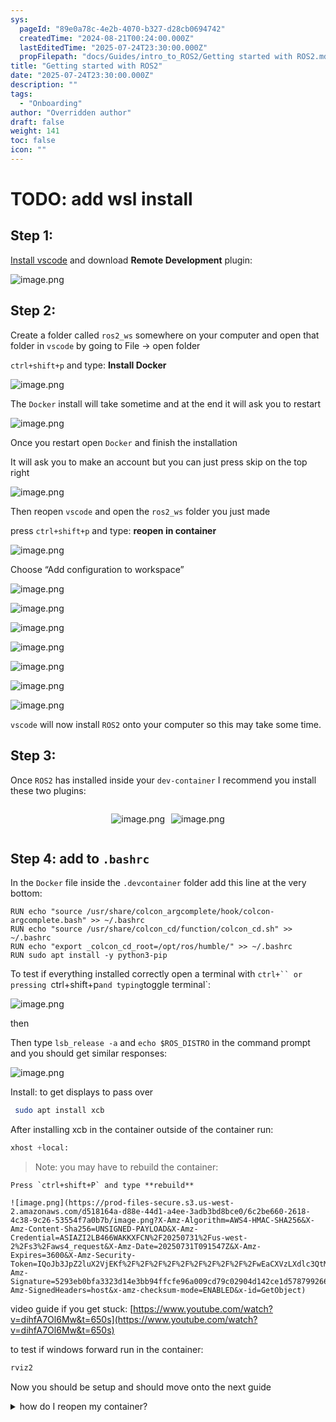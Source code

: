 ```yaml
---
sys:
  pageId: "89e0a78c-4e2b-4070-b327-d28cb0694742"
  createdTime: "2024-08-21T00:24:00.000Z"
  lastEditedTime: "2025-07-24T23:30:00.000Z"
  propFilepath: "docs/Guides/intro_to_ROS2/Getting started with ROS2.md"
title: "Getting started with ROS2"
date: "2025-07-24T23:30:00.000Z"
description: ""
tags:
  - "Onboarding"
author: "Overridden author"
draft: false
weight: 141
toc: false
icon: ""
---
```


# TODO: add wsl install

## Step 1:

[Install vscode](https://code.visualstudio.com/download) and download **Remote Development** plugin:

![image.png](https://prod-files-secure.s3.us-west-2.amazonaws.com/d518164a-d88e-44d1-a4ee-3adb3bd8bce0/efb52993-1881-4a40-b95e-6f020334f022/image.png?X-Amz-Algorithm=AWS4-HMAC-SHA256&X-Amz-Content-Sha256=UNSIGNED-PAYLOAD&X-Amz-Credential=ASIAZI2LB4665HLUPBI2%2F20250731%2Fus-west-2%2Fs3%2Faws4_request&X-Amz-Date=20250731T091542Z&X-Amz-Expires=3600&X-Amz-Security-Token=IQoJb3JpZ2luX2VjEKf%2F%2F%2F%2F%2F%2F%2F%2F%2F%2FwEaCXVzLXdlc3QtMiJGMEQCIAooZuewE5Dx%2BP%2FSGOmCVnMz9el0lTsOS%2FD0OfhTZMWNAiBvZCXitqGxm%2BS22hluWkhCkkqezeTcMQ1oCRP7zJ%2FOpSqIBAjQ%2F%2F%2F%2F%2F%2F%2F%2F%2F%2F8BEAAaDDYzNzQyMzE4MzgwNSIMijp95vWJ30fL1RhyKtwD%2BG77YKFszSND0roRzh51oJSEYqu4XgeCDdqEJGDcJdxbVC43kYYtD0Y06oHlUQ%2FPq0CPCGR6aZWn3Ork6VCHxWDhR%2FZpnJlBCQTZAFHcYlOr%2ByszZU4C563FtUReSO%2FWLv18k1ngOkPzVvqntyAbqJVEeI6U36o8%2FhPEVobFvXz8f5mZU3oi55M3PKuViyzJE7GzB17qcc43IR0PKukToyj3IbZgDSi4TzVgOCPqQ89Z%2BxjiQDomwERt3r8n4yPaHZNH6q0q88ktihIeAWIvZBOlk3caYN4nSzzRZI3X4FK7k1Sc3r8tjmIEtwvmaFbRF%2Bcc4oeEgkzmZysBVvPsdlTwDF%2F8MXsqMHRe7%2Bl6wfhSTaQZ3LRpMwTPdM%2BOjvzKpTdQSGS32qP6zTDWtsaUi%2FiuF9L65M6f%2FxDAnhH8LQGVUYKfJ6Ck2EWb11kMA7Drc88l4WlGUkvtOqkOx1I2fUPVD5RCKl9tNkXzivOwBfq6z2VpqqC5aizBsA%2BJTo8P0I43ZqDh8Hxodu1vHKhIgAddtbh9oxYQz%2FyJArQu3ePghJECx27%2B0hrAGww9ym7bzFhpdT7Z96OU2DfDIp12lD88FNHSNokk1Kx7Buu%2BL7V6GiNFqjqz5d3tqBIwyJqsxAY6pgEI%2B2QSSqsGX%2F72LC3YXclAElggRAemLR%2Bo9z0uUvL4Xihuizvqb4irdtL8cyzArRNpd6v%2FdZDxDepVJ%2BDTezNX6Rj%2Bei5zuoHW84WssnNVjNEBb987MZuQk%2FpBxZH%2BBICbim3IDIH%2FYbOf18Aeyl4ibpHP35lL7v8gpP3PZ86X8Fb7MAus8m5CqqEFuLJIYjpqcjl5VpAWpcOq8uZ1CerZMzY08D8B&X-Amz-Signature=7eae97ac039196feffd4b62dfe85d06a9444f8182c82a30063ed88eaa8e4f81a&X-Amz-SignedHeaders=host&x-amz-checksum-mode=ENABLED&x-id=GetObject)

## Step 2:

Create a folder called `ros2_ws` somewhere on your computer and open that folder in `vscode` by going to File → open folder 

`ctrl+shift+p` and type: **Install Docker**

![image.png](https://prod-files-secure.s3.us-west-2.amazonaws.com/d518164a-d88e-44d1-a4ee-3adb3bd8bce0/2269dc0e-1cd5-47ff-bceb-c04ad9b2eab0/image.png?X-Amz-Algorithm=AWS4-HMAC-SHA256&X-Amz-Content-Sha256=UNSIGNED-PAYLOAD&X-Amz-Credential=ASIAZI2LB4665HLUPBI2%2F20250731%2Fus-west-2%2Fs3%2Faws4_request&X-Amz-Date=20250731T091543Z&X-Amz-Expires=3600&X-Amz-Security-Token=IQoJb3JpZ2luX2VjEKf%2F%2F%2F%2F%2F%2F%2F%2F%2F%2FwEaCXVzLXdlc3QtMiJGMEQCIAooZuewE5Dx%2BP%2FSGOmCVnMz9el0lTsOS%2FD0OfhTZMWNAiBvZCXitqGxm%2BS22hluWkhCkkqezeTcMQ1oCRP7zJ%2FOpSqIBAjQ%2F%2F%2F%2F%2F%2F%2F%2F%2F%2F8BEAAaDDYzNzQyMzE4MzgwNSIMijp95vWJ30fL1RhyKtwD%2BG77YKFszSND0roRzh51oJSEYqu4XgeCDdqEJGDcJdxbVC43kYYtD0Y06oHlUQ%2FPq0CPCGR6aZWn3Ork6VCHxWDhR%2FZpnJlBCQTZAFHcYlOr%2ByszZU4C563FtUReSO%2FWLv18k1ngOkPzVvqntyAbqJVEeI6U36o8%2FhPEVobFvXz8f5mZU3oi55M3PKuViyzJE7GzB17qcc43IR0PKukToyj3IbZgDSi4TzVgOCPqQ89Z%2BxjiQDomwERt3r8n4yPaHZNH6q0q88ktihIeAWIvZBOlk3caYN4nSzzRZI3X4FK7k1Sc3r8tjmIEtwvmaFbRF%2Bcc4oeEgkzmZysBVvPsdlTwDF%2F8MXsqMHRe7%2Bl6wfhSTaQZ3LRpMwTPdM%2BOjvzKpTdQSGS32qP6zTDWtsaUi%2FiuF9L65M6f%2FxDAnhH8LQGVUYKfJ6Ck2EWb11kMA7Drc88l4WlGUkvtOqkOx1I2fUPVD5RCKl9tNkXzivOwBfq6z2VpqqC5aizBsA%2BJTo8P0I43ZqDh8Hxodu1vHKhIgAddtbh9oxYQz%2FyJArQu3ePghJECx27%2B0hrAGww9ym7bzFhpdT7Z96OU2DfDIp12lD88FNHSNokk1Kx7Buu%2BL7V6GiNFqjqz5d3tqBIwyJqsxAY6pgEI%2B2QSSqsGX%2F72LC3YXclAElggRAemLR%2Bo9z0uUvL4Xihuizvqb4irdtL8cyzArRNpd6v%2FdZDxDepVJ%2BDTezNX6Rj%2Bei5zuoHW84WssnNVjNEBb987MZuQk%2FpBxZH%2BBICbim3IDIH%2FYbOf18Aeyl4ibpHP35lL7v8gpP3PZ86X8Fb7MAus8m5CqqEFuLJIYjpqcjl5VpAWpcOq8uZ1CerZMzY08D8B&X-Amz-Signature=999a17f20480bc55a1718cea44a9572398f3208e9b022dbe184a630bcb3bf89a&X-Amz-SignedHeaders=host&x-amz-checksum-mode=ENABLED&x-id=GetObject)

The `Docker` install will take sometime and at the end it will ask you to restart

![image.png](https://prod-files-secure.s3.us-west-2.amazonaws.com/d518164a-d88e-44d1-a4ee-3adb3bd8bce0/ed233f78-be33-4b1f-b89c-9c346c0e961e/image.png?X-Amz-Algorithm=AWS4-HMAC-SHA256&X-Amz-Content-Sha256=UNSIGNED-PAYLOAD&X-Amz-Credential=ASIAZI2LB4665HLUPBI2%2F20250731%2Fus-west-2%2Fs3%2Faws4_request&X-Amz-Date=20250731T091542Z&X-Amz-Expires=3600&X-Amz-Security-Token=IQoJb3JpZ2luX2VjEKf%2F%2F%2F%2F%2F%2F%2F%2F%2F%2FwEaCXVzLXdlc3QtMiJGMEQCIAooZuewE5Dx%2BP%2FSGOmCVnMz9el0lTsOS%2FD0OfhTZMWNAiBvZCXitqGxm%2BS22hluWkhCkkqezeTcMQ1oCRP7zJ%2FOpSqIBAjQ%2F%2F%2F%2F%2F%2F%2F%2F%2F%2F8BEAAaDDYzNzQyMzE4MzgwNSIMijp95vWJ30fL1RhyKtwD%2BG77YKFszSND0roRzh51oJSEYqu4XgeCDdqEJGDcJdxbVC43kYYtD0Y06oHlUQ%2FPq0CPCGR6aZWn3Ork6VCHxWDhR%2FZpnJlBCQTZAFHcYlOr%2ByszZU4C563FtUReSO%2FWLv18k1ngOkPzVvqntyAbqJVEeI6U36o8%2FhPEVobFvXz8f5mZU3oi55M3PKuViyzJE7GzB17qcc43IR0PKukToyj3IbZgDSi4TzVgOCPqQ89Z%2BxjiQDomwERt3r8n4yPaHZNH6q0q88ktihIeAWIvZBOlk3caYN4nSzzRZI3X4FK7k1Sc3r8tjmIEtwvmaFbRF%2Bcc4oeEgkzmZysBVvPsdlTwDF%2F8MXsqMHRe7%2Bl6wfhSTaQZ3LRpMwTPdM%2BOjvzKpTdQSGS32qP6zTDWtsaUi%2FiuF9L65M6f%2FxDAnhH8LQGVUYKfJ6Ck2EWb11kMA7Drc88l4WlGUkvtOqkOx1I2fUPVD5RCKl9tNkXzivOwBfq6z2VpqqC5aizBsA%2BJTo8P0I43ZqDh8Hxodu1vHKhIgAddtbh9oxYQz%2FyJArQu3ePghJECx27%2B0hrAGww9ym7bzFhpdT7Z96OU2DfDIp12lD88FNHSNokk1Kx7Buu%2BL7V6GiNFqjqz5d3tqBIwyJqsxAY6pgEI%2B2QSSqsGX%2F72LC3YXclAElggRAemLR%2Bo9z0uUvL4Xihuizvqb4irdtL8cyzArRNpd6v%2FdZDxDepVJ%2BDTezNX6Rj%2Bei5zuoHW84WssnNVjNEBb987MZuQk%2FpBxZH%2BBICbim3IDIH%2FYbOf18Aeyl4ibpHP35lL7v8gpP3PZ86X8Fb7MAus8m5CqqEFuLJIYjpqcjl5VpAWpcOq8uZ1CerZMzY08D8B&X-Amz-Signature=f18a362f5f23fec95acab1dc9475e2d651add0aed9d04e558d49eb263a946669&X-Amz-SignedHeaders=host&x-amz-checksum-mode=ENABLED&x-id=GetObject)

Once you restart open `Docker` and finish the installation

It will ask you to make an account but you can just press skip on the top right

![image.png](https://prod-files-secure.s3.us-west-2.amazonaws.com/d518164a-d88e-44d1-a4ee-3adb3bd8bce0/21010ad9-1659-4fd9-9f59-9932a09b2a3d/image.png?X-Amz-Algorithm=AWS4-HMAC-SHA256&X-Amz-Content-Sha256=UNSIGNED-PAYLOAD&X-Amz-Credential=ASIAZI2LB4665HLUPBI2%2F20250731%2Fus-west-2%2Fs3%2Faws4_request&X-Amz-Date=20250731T091542Z&X-Amz-Expires=3600&X-Amz-Security-Token=IQoJb3JpZ2luX2VjEKf%2F%2F%2F%2F%2F%2F%2F%2F%2F%2FwEaCXVzLXdlc3QtMiJGMEQCIAooZuewE5Dx%2BP%2FSGOmCVnMz9el0lTsOS%2FD0OfhTZMWNAiBvZCXitqGxm%2BS22hluWkhCkkqezeTcMQ1oCRP7zJ%2FOpSqIBAjQ%2F%2F%2F%2F%2F%2F%2F%2F%2F%2F8BEAAaDDYzNzQyMzE4MzgwNSIMijp95vWJ30fL1RhyKtwD%2BG77YKFszSND0roRzh51oJSEYqu4XgeCDdqEJGDcJdxbVC43kYYtD0Y06oHlUQ%2FPq0CPCGR6aZWn3Ork6VCHxWDhR%2FZpnJlBCQTZAFHcYlOr%2ByszZU4C563FtUReSO%2FWLv18k1ngOkPzVvqntyAbqJVEeI6U36o8%2FhPEVobFvXz8f5mZU3oi55M3PKuViyzJE7GzB17qcc43IR0PKukToyj3IbZgDSi4TzVgOCPqQ89Z%2BxjiQDomwERt3r8n4yPaHZNH6q0q88ktihIeAWIvZBOlk3caYN4nSzzRZI3X4FK7k1Sc3r8tjmIEtwvmaFbRF%2Bcc4oeEgkzmZysBVvPsdlTwDF%2F8MXsqMHRe7%2Bl6wfhSTaQZ3LRpMwTPdM%2BOjvzKpTdQSGS32qP6zTDWtsaUi%2FiuF9L65M6f%2FxDAnhH8LQGVUYKfJ6Ck2EWb11kMA7Drc88l4WlGUkvtOqkOx1I2fUPVD5RCKl9tNkXzivOwBfq6z2VpqqC5aizBsA%2BJTo8P0I43ZqDh8Hxodu1vHKhIgAddtbh9oxYQz%2FyJArQu3ePghJECx27%2B0hrAGww9ym7bzFhpdT7Z96OU2DfDIp12lD88FNHSNokk1Kx7Buu%2BL7V6GiNFqjqz5d3tqBIwyJqsxAY6pgEI%2B2QSSqsGX%2F72LC3YXclAElggRAemLR%2Bo9z0uUvL4Xihuizvqb4irdtL8cyzArRNpd6v%2FdZDxDepVJ%2BDTezNX6Rj%2Bei5zuoHW84WssnNVjNEBb987MZuQk%2FpBxZH%2BBICbim3IDIH%2FYbOf18Aeyl4ibpHP35lL7v8gpP3PZ86X8Fb7MAus8m5CqqEFuLJIYjpqcjl5VpAWpcOq8uZ1CerZMzY08D8B&X-Amz-Signature=c366aad757336667c0cff3bc15bc1beaa3ad459877594c6a307b6e2b6275103c&X-Amz-SignedHeaders=host&x-amz-checksum-mode=ENABLED&x-id=GetObject)

Then reopen `vscode` and open the `ros2_ws` folder you just made

press `ctrl+shift+p` and type: **reopen in container**

![image.png](https://prod-files-secure.s3.us-west-2.amazonaws.com/d518164a-d88e-44d1-a4ee-3adb3bd8bce0/4e93b8c2-41ad-488c-8095-c74205196118/image.png?X-Amz-Algorithm=AWS4-HMAC-SHA256&X-Amz-Content-Sha256=UNSIGNED-PAYLOAD&X-Amz-Credential=ASIAZI2LB4665HLUPBI2%2F20250731%2Fus-west-2%2Fs3%2Faws4_request&X-Amz-Date=20250731T091542Z&X-Amz-Expires=3600&X-Amz-Security-Token=IQoJb3JpZ2luX2VjEKf%2F%2F%2F%2F%2F%2F%2F%2F%2F%2FwEaCXVzLXdlc3QtMiJGMEQCIAooZuewE5Dx%2BP%2FSGOmCVnMz9el0lTsOS%2FD0OfhTZMWNAiBvZCXitqGxm%2BS22hluWkhCkkqezeTcMQ1oCRP7zJ%2FOpSqIBAjQ%2F%2F%2F%2F%2F%2F%2F%2F%2F%2F8BEAAaDDYzNzQyMzE4MzgwNSIMijp95vWJ30fL1RhyKtwD%2BG77YKFszSND0roRzh51oJSEYqu4XgeCDdqEJGDcJdxbVC43kYYtD0Y06oHlUQ%2FPq0CPCGR6aZWn3Ork6VCHxWDhR%2FZpnJlBCQTZAFHcYlOr%2ByszZU4C563FtUReSO%2FWLv18k1ngOkPzVvqntyAbqJVEeI6U36o8%2FhPEVobFvXz8f5mZU3oi55M3PKuViyzJE7GzB17qcc43IR0PKukToyj3IbZgDSi4TzVgOCPqQ89Z%2BxjiQDomwERt3r8n4yPaHZNH6q0q88ktihIeAWIvZBOlk3caYN4nSzzRZI3X4FK7k1Sc3r8tjmIEtwvmaFbRF%2Bcc4oeEgkzmZysBVvPsdlTwDF%2F8MXsqMHRe7%2Bl6wfhSTaQZ3LRpMwTPdM%2BOjvzKpTdQSGS32qP6zTDWtsaUi%2FiuF9L65M6f%2FxDAnhH8LQGVUYKfJ6Ck2EWb11kMA7Drc88l4WlGUkvtOqkOx1I2fUPVD5RCKl9tNkXzivOwBfq6z2VpqqC5aizBsA%2BJTo8P0I43ZqDh8Hxodu1vHKhIgAddtbh9oxYQz%2FyJArQu3ePghJECx27%2B0hrAGww9ym7bzFhpdT7Z96OU2DfDIp12lD88FNHSNokk1Kx7Buu%2BL7V6GiNFqjqz5d3tqBIwyJqsxAY6pgEI%2B2QSSqsGX%2F72LC3YXclAElggRAemLR%2Bo9z0uUvL4Xihuizvqb4irdtL8cyzArRNpd6v%2FdZDxDepVJ%2BDTezNX6Rj%2Bei5zuoHW84WssnNVjNEBb987MZuQk%2FpBxZH%2BBICbim3IDIH%2FYbOf18Aeyl4ibpHP35lL7v8gpP3PZ86X8Fb7MAus8m5CqqEFuLJIYjpqcjl5VpAWpcOq8uZ1CerZMzY08D8B&X-Amz-Signature=68d1946856d324a7fe3b2ce7b28f4bfb12d04697b5d8758661d84fe2f13d7c80&X-Amz-SignedHeaders=host&x-amz-checksum-mode=ENABLED&x-id=GetObject)

Choose “Add configuration to workspace”

![image.png](https://prod-files-secure.s3.us-west-2.amazonaws.com/d518164a-d88e-44d1-a4ee-3adb3bd8bce0/9560b282-5060-4989-ba37-97e7b2c22476/image.png?X-Amz-Algorithm=AWS4-HMAC-SHA256&X-Amz-Content-Sha256=UNSIGNED-PAYLOAD&X-Amz-Credential=ASIAZI2LB4665HLUPBI2%2F20250731%2Fus-west-2%2Fs3%2Faws4_request&X-Amz-Date=20250731T091542Z&X-Amz-Expires=3600&X-Amz-Security-Token=IQoJb3JpZ2luX2VjEKf%2F%2F%2F%2F%2F%2F%2F%2F%2F%2FwEaCXVzLXdlc3QtMiJGMEQCIAooZuewE5Dx%2BP%2FSGOmCVnMz9el0lTsOS%2FD0OfhTZMWNAiBvZCXitqGxm%2BS22hluWkhCkkqezeTcMQ1oCRP7zJ%2FOpSqIBAjQ%2F%2F%2F%2F%2F%2F%2F%2F%2F%2F8BEAAaDDYzNzQyMzE4MzgwNSIMijp95vWJ30fL1RhyKtwD%2BG77YKFszSND0roRzh51oJSEYqu4XgeCDdqEJGDcJdxbVC43kYYtD0Y06oHlUQ%2FPq0CPCGR6aZWn3Ork6VCHxWDhR%2FZpnJlBCQTZAFHcYlOr%2ByszZU4C563FtUReSO%2FWLv18k1ngOkPzVvqntyAbqJVEeI6U36o8%2FhPEVobFvXz8f5mZU3oi55M3PKuViyzJE7GzB17qcc43IR0PKukToyj3IbZgDSi4TzVgOCPqQ89Z%2BxjiQDomwERt3r8n4yPaHZNH6q0q88ktihIeAWIvZBOlk3caYN4nSzzRZI3X4FK7k1Sc3r8tjmIEtwvmaFbRF%2Bcc4oeEgkzmZysBVvPsdlTwDF%2F8MXsqMHRe7%2Bl6wfhSTaQZ3LRpMwTPdM%2BOjvzKpTdQSGS32qP6zTDWtsaUi%2FiuF9L65M6f%2FxDAnhH8LQGVUYKfJ6Ck2EWb11kMA7Drc88l4WlGUkvtOqkOx1I2fUPVD5RCKl9tNkXzivOwBfq6z2VpqqC5aizBsA%2BJTo8P0I43ZqDh8Hxodu1vHKhIgAddtbh9oxYQz%2FyJArQu3ePghJECx27%2B0hrAGww9ym7bzFhpdT7Z96OU2DfDIp12lD88FNHSNokk1Kx7Buu%2BL7V6GiNFqjqz5d3tqBIwyJqsxAY6pgEI%2B2QSSqsGX%2F72LC3YXclAElggRAemLR%2Bo9z0uUvL4Xihuizvqb4irdtL8cyzArRNpd6v%2FdZDxDepVJ%2BDTezNX6Rj%2Bei5zuoHW84WssnNVjNEBb987MZuQk%2FpBxZH%2BBICbim3IDIH%2FYbOf18Aeyl4ibpHP35lL7v8gpP3PZ86X8Fb7MAus8m5CqqEFuLJIYjpqcjl5VpAWpcOq8uZ1CerZMzY08D8B&X-Amz-Signature=6787c6e8c45e01191d3365dca7a381c54f43c38e1630715f40c53c4d6a1e96af&X-Amz-SignedHeaders=host&x-amz-checksum-mode=ENABLED&x-id=GetObject)

![image.png](https://prod-files-secure.s3.us-west-2.amazonaws.com/d518164a-d88e-44d1-a4ee-3adb3bd8bce0/2ee63f81-886b-48e8-a553-dc6e5eac99e4/image.png?X-Amz-Algorithm=AWS4-HMAC-SHA256&X-Amz-Content-Sha256=UNSIGNED-PAYLOAD&X-Amz-Credential=ASIAZI2LB4665HLUPBI2%2F20250731%2Fus-west-2%2Fs3%2Faws4_request&X-Amz-Date=20250731T091542Z&X-Amz-Expires=3600&X-Amz-Security-Token=IQoJb3JpZ2luX2VjEKf%2F%2F%2F%2F%2F%2F%2F%2F%2F%2FwEaCXVzLXdlc3QtMiJGMEQCIAooZuewE5Dx%2BP%2FSGOmCVnMz9el0lTsOS%2FD0OfhTZMWNAiBvZCXitqGxm%2BS22hluWkhCkkqezeTcMQ1oCRP7zJ%2FOpSqIBAjQ%2F%2F%2F%2F%2F%2F%2F%2F%2F%2F8BEAAaDDYzNzQyMzE4MzgwNSIMijp95vWJ30fL1RhyKtwD%2BG77YKFszSND0roRzh51oJSEYqu4XgeCDdqEJGDcJdxbVC43kYYtD0Y06oHlUQ%2FPq0CPCGR6aZWn3Ork6VCHxWDhR%2FZpnJlBCQTZAFHcYlOr%2ByszZU4C563FtUReSO%2FWLv18k1ngOkPzVvqntyAbqJVEeI6U36o8%2FhPEVobFvXz8f5mZU3oi55M3PKuViyzJE7GzB17qcc43IR0PKukToyj3IbZgDSi4TzVgOCPqQ89Z%2BxjiQDomwERt3r8n4yPaHZNH6q0q88ktihIeAWIvZBOlk3caYN4nSzzRZI3X4FK7k1Sc3r8tjmIEtwvmaFbRF%2Bcc4oeEgkzmZysBVvPsdlTwDF%2F8MXsqMHRe7%2Bl6wfhSTaQZ3LRpMwTPdM%2BOjvzKpTdQSGS32qP6zTDWtsaUi%2FiuF9L65M6f%2FxDAnhH8LQGVUYKfJ6Ck2EWb11kMA7Drc88l4WlGUkvtOqkOx1I2fUPVD5RCKl9tNkXzivOwBfq6z2VpqqC5aizBsA%2BJTo8P0I43ZqDh8Hxodu1vHKhIgAddtbh9oxYQz%2FyJArQu3ePghJECx27%2B0hrAGww9ym7bzFhpdT7Z96OU2DfDIp12lD88FNHSNokk1Kx7Buu%2BL7V6GiNFqjqz5d3tqBIwyJqsxAY6pgEI%2B2QSSqsGX%2F72LC3YXclAElggRAemLR%2Bo9z0uUvL4Xihuizvqb4irdtL8cyzArRNpd6v%2FdZDxDepVJ%2BDTezNX6Rj%2Bei5zuoHW84WssnNVjNEBb987MZuQk%2FpBxZH%2BBICbim3IDIH%2FYbOf18Aeyl4ibpHP35lL7v8gpP3PZ86X8Fb7MAus8m5CqqEFuLJIYjpqcjl5VpAWpcOq8uZ1CerZMzY08D8B&X-Amz-Signature=16795922bd04079ef9c45315d2570dab4de26e692c3394668191a555334ce511&X-Amz-SignedHeaders=host&x-amz-checksum-mode=ENABLED&x-id=GetObject)

![image.png](https://prod-files-secure.s3.us-west-2.amazonaws.com/d518164a-d88e-44d1-a4ee-3adb3bd8bce0/e0fd626c-c8b6-4b2c-95d1-fa4c26514504/image.png?X-Amz-Algorithm=AWS4-HMAC-SHA256&X-Amz-Content-Sha256=UNSIGNED-PAYLOAD&X-Amz-Credential=ASIAZI2LB4665HLUPBI2%2F20250731%2Fus-west-2%2Fs3%2Faws4_request&X-Amz-Date=20250731T091542Z&X-Amz-Expires=3600&X-Amz-Security-Token=IQoJb3JpZ2luX2VjEKf%2F%2F%2F%2F%2F%2F%2F%2F%2F%2FwEaCXVzLXdlc3QtMiJGMEQCIAooZuewE5Dx%2BP%2FSGOmCVnMz9el0lTsOS%2FD0OfhTZMWNAiBvZCXitqGxm%2BS22hluWkhCkkqezeTcMQ1oCRP7zJ%2FOpSqIBAjQ%2F%2F%2F%2F%2F%2F%2F%2F%2F%2F8BEAAaDDYzNzQyMzE4MzgwNSIMijp95vWJ30fL1RhyKtwD%2BG77YKFszSND0roRzh51oJSEYqu4XgeCDdqEJGDcJdxbVC43kYYtD0Y06oHlUQ%2FPq0CPCGR6aZWn3Ork6VCHxWDhR%2FZpnJlBCQTZAFHcYlOr%2ByszZU4C563FtUReSO%2FWLv18k1ngOkPzVvqntyAbqJVEeI6U36o8%2FhPEVobFvXz8f5mZU3oi55M3PKuViyzJE7GzB17qcc43IR0PKukToyj3IbZgDSi4TzVgOCPqQ89Z%2BxjiQDomwERt3r8n4yPaHZNH6q0q88ktihIeAWIvZBOlk3caYN4nSzzRZI3X4FK7k1Sc3r8tjmIEtwvmaFbRF%2Bcc4oeEgkzmZysBVvPsdlTwDF%2F8MXsqMHRe7%2Bl6wfhSTaQZ3LRpMwTPdM%2BOjvzKpTdQSGS32qP6zTDWtsaUi%2FiuF9L65M6f%2FxDAnhH8LQGVUYKfJ6Ck2EWb11kMA7Drc88l4WlGUkvtOqkOx1I2fUPVD5RCKl9tNkXzivOwBfq6z2VpqqC5aizBsA%2BJTo8P0I43ZqDh8Hxodu1vHKhIgAddtbh9oxYQz%2FyJArQu3ePghJECx27%2B0hrAGww9ym7bzFhpdT7Z96OU2DfDIp12lD88FNHSNokk1Kx7Buu%2BL7V6GiNFqjqz5d3tqBIwyJqsxAY6pgEI%2B2QSSqsGX%2F72LC3YXclAElggRAemLR%2Bo9z0uUvL4Xihuizvqb4irdtL8cyzArRNpd6v%2FdZDxDepVJ%2BDTezNX6Rj%2Bei5zuoHW84WssnNVjNEBb987MZuQk%2FpBxZH%2BBICbim3IDIH%2FYbOf18Aeyl4ibpHP35lL7v8gpP3PZ86X8Fb7MAus8m5CqqEFuLJIYjpqcjl5VpAWpcOq8uZ1CerZMzY08D8B&X-Amz-Signature=4119275dffd7ae94e3de04b6284fe21fa1df97cee08a8cbda6a9023ffdcdf64d&X-Amz-SignedHeaders=host&x-amz-checksum-mode=ENABLED&x-id=GetObject)

![image.png](https://prod-files-secure.s3.us-west-2.amazonaws.com/d518164a-d88e-44d1-a4ee-3adb3bd8bce0/a2e13f50-d2ab-4719-a4c2-7ced634bfc9d/image.png?X-Amz-Algorithm=AWS4-HMAC-SHA256&X-Amz-Content-Sha256=UNSIGNED-PAYLOAD&X-Amz-Credential=ASIAZI2LB4665HLUPBI2%2F20250731%2Fus-west-2%2Fs3%2Faws4_request&X-Amz-Date=20250731T091542Z&X-Amz-Expires=3600&X-Amz-Security-Token=IQoJb3JpZ2luX2VjEKf%2F%2F%2F%2F%2F%2F%2F%2F%2F%2FwEaCXVzLXdlc3QtMiJGMEQCIAooZuewE5Dx%2BP%2FSGOmCVnMz9el0lTsOS%2FD0OfhTZMWNAiBvZCXitqGxm%2BS22hluWkhCkkqezeTcMQ1oCRP7zJ%2FOpSqIBAjQ%2F%2F%2F%2F%2F%2F%2F%2F%2F%2F8BEAAaDDYzNzQyMzE4MzgwNSIMijp95vWJ30fL1RhyKtwD%2BG77YKFszSND0roRzh51oJSEYqu4XgeCDdqEJGDcJdxbVC43kYYtD0Y06oHlUQ%2FPq0CPCGR6aZWn3Ork6VCHxWDhR%2FZpnJlBCQTZAFHcYlOr%2ByszZU4C563FtUReSO%2FWLv18k1ngOkPzVvqntyAbqJVEeI6U36o8%2FhPEVobFvXz8f5mZU3oi55M3PKuViyzJE7GzB17qcc43IR0PKukToyj3IbZgDSi4TzVgOCPqQ89Z%2BxjiQDomwERt3r8n4yPaHZNH6q0q88ktihIeAWIvZBOlk3caYN4nSzzRZI3X4FK7k1Sc3r8tjmIEtwvmaFbRF%2Bcc4oeEgkzmZysBVvPsdlTwDF%2F8MXsqMHRe7%2Bl6wfhSTaQZ3LRpMwTPdM%2BOjvzKpTdQSGS32qP6zTDWtsaUi%2FiuF9L65M6f%2FxDAnhH8LQGVUYKfJ6Ck2EWb11kMA7Drc88l4WlGUkvtOqkOx1I2fUPVD5RCKl9tNkXzivOwBfq6z2VpqqC5aizBsA%2BJTo8P0I43ZqDh8Hxodu1vHKhIgAddtbh9oxYQz%2FyJArQu3ePghJECx27%2B0hrAGww9ym7bzFhpdT7Z96OU2DfDIp12lD88FNHSNokk1Kx7Buu%2BL7V6GiNFqjqz5d3tqBIwyJqsxAY6pgEI%2B2QSSqsGX%2F72LC3YXclAElggRAemLR%2Bo9z0uUvL4Xihuizvqb4irdtL8cyzArRNpd6v%2FdZDxDepVJ%2BDTezNX6Rj%2Bei5zuoHW84WssnNVjNEBb987MZuQk%2FpBxZH%2BBICbim3IDIH%2FYbOf18Aeyl4ibpHP35lL7v8gpP3PZ86X8Fb7MAus8m5CqqEFuLJIYjpqcjl5VpAWpcOq8uZ1CerZMzY08D8B&X-Amz-Signature=ebbb70a47d184fb4c90db04bfd6da1eae5c1ddac887dfe02ae46eb26df5ef354&X-Amz-SignedHeaders=host&x-amz-checksum-mode=ENABLED&x-id=GetObject)

![image.png](https://prod-files-secure.s3.us-west-2.amazonaws.com/d518164a-d88e-44d1-a4ee-3adb3bd8bce0/6cc478ad-aaba-4bf7-9fcc-403277ab896c/image.png?X-Amz-Algorithm=AWS4-HMAC-SHA256&X-Amz-Content-Sha256=UNSIGNED-PAYLOAD&X-Amz-Credential=ASIAZI2LB4665HLUPBI2%2F20250731%2Fus-west-2%2Fs3%2Faws4_request&X-Amz-Date=20250731T091542Z&X-Amz-Expires=3600&X-Amz-Security-Token=IQoJb3JpZ2luX2VjEKf%2F%2F%2F%2F%2F%2F%2F%2F%2F%2FwEaCXVzLXdlc3QtMiJGMEQCIAooZuewE5Dx%2BP%2FSGOmCVnMz9el0lTsOS%2FD0OfhTZMWNAiBvZCXitqGxm%2BS22hluWkhCkkqezeTcMQ1oCRP7zJ%2FOpSqIBAjQ%2F%2F%2F%2F%2F%2F%2F%2F%2F%2F8BEAAaDDYzNzQyMzE4MzgwNSIMijp95vWJ30fL1RhyKtwD%2BG77YKFszSND0roRzh51oJSEYqu4XgeCDdqEJGDcJdxbVC43kYYtD0Y06oHlUQ%2FPq0CPCGR6aZWn3Ork6VCHxWDhR%2FZpnJlBCQTZAFHcYlOr%2ByszZU4C563FtUReSO%2FWLv18k1ngOkPzVvqntyAbqJVEeI6U36o8%2FhPEVobFvXz8f5mZU3oi55M3PKuViyzJE7GzB17qcc43IR0PKukToyj3IbZgDSi4TzVgOCPqQ89Z%2BxjiQDomwERt3r8n4yPaHZNH6q0q88ktihIeAWIvZBOlk3caYN4nSzzRZI3X4FK7k1Sc3r8tjmIEtwvmaFbRF%2Bcc4oeEgkzmZysBVvPsdlTwDF%2F8MXsqMHRe7%2Bl6wfhSTaQZ3LRpMwTPdM%2BOjvzKpTdQSGS32qP6zTDWtsaUi%2FiuF9L65M6f%2FxDAnhH8LQGVUYKfJ6Ck2EWb11kMA7Drc88l4WlGUkvtOqkOx1I2fUPVD5RCKl9tNkXzivOwBfq6z2VpqqC5aizBsA%2BJTo8P0I43ZqDh8Hxodu1vHKhIgAddtbh9oxYQz%2FyJArQu3ePghJECx27%2B0hrAGww9ym7bzFhpdT7Z96OU2DfDIp12lD88FNHSNokk1Kx7Buu%2BL7V6GiNFqjqz5d3tqBIwyJqsxAY6pgEI%2B2QSSqsGX%2F72LC3YXclAElggRAemLR%2Bo9z0uUvL4Xihuizvqb4irdtL8cyzArRNpd6v%2FdZDxDepVJ%2BDTezNX6Rj%2Bei5zuoHW84WssnNVjNEBb987MZuQk%2FpBxZH%2BBICbim3IDIH%2FYbOf18Aeyl4ibpHP35lL7v8gpP3PZ86X8Fb7MAus8m5CqqEFuLJIYjpqcjl5VpAWpcOq8uZ1CerZMzY08D8B&X-Amz-Signature=6c573a9c2175d173c9aafe51d28562767beb9ea00e93206fe942a4d1923f70b9&X-Amz-SignedHeaders=host&x-amz-checksum-mode=ENABLED&x-id=GetObject)

![image.png](https://prod-files-secure.s3.us-west-2.amazonaws.com/d518164a-d88e-44d1-a4ee-3adb3bd8bce0/53255b28-f75e-430f-b9e3-c0ac8577e42b/image.png?X-Amz-Algorithm=AWS4-HMAC-SHA256&X-Amz-Content-Sha256=UNSIGNED-PAYLOAD&X-Amz-Credential=ASIAZI2LB4665HLUPBI2%2F20250731%2Fus-west-2%2Fs3%2Faws4_request&X-Amz-Date=20250731T091542Z&X-Amz-Expires=3600&X-Amz-Security-Token=IQoJb3JpZ2luX2VjEKf%2F%2F%2F%2F%2F%2F%2F%2F%2F%2FwEaCXVzLXdlc3QtMiJGMEQCIAooZuewE5Dx%2BP%2FSGOmCVnMz9el0lTsOS%2FD0OfhTZMWNAiBvZCXitqGxm%2BS22hluWkhCkkqezeTcMQ1oCRP7zJ%2FOpSqIBAjQ%2F%2F%2F%2F%2F%2F%2F%2F%2F%2F8BEAAaDDYzNzQyMzE4MzgwNSIMijp95vWJ30fL1RhyKtwD%2BG77YKFszSND0roRzh51oJSEYqu4XgeCDdqEJGDcJdxbVC43kYYtD0Y06oHlUQ%2FPq0CPCGR6aZWn3Ork6VCHxWDhR%2FZpnJlBCQTZAFHcYlOr%2ByszZU4C563FtUReSO%2FWLv18k1ngOkPzVvqntyAbqJVEeI6U36o8%2FhPEVobFvXz8f5mZU3oi55M3PKuViyzJE7GzB17qcc43IR0PKukToyj3IbZgDSi4TzVgOCPqQ89Z%2BxjiQDomwERt3r8n4yPaHZNH6q0q88ktihIeAWIvZBOlk3caYN4nSzzRZI3X4FK7k1Sc3r8tjmIEtwvmaFbRF%2Bcc4oeEgkzmZysBVvPsdlTwDF%2F8MXsqMHRe7%2Bl6wfhSTaQZ3LRpMwTPdM%2BOjvzKpTdQSGS32qP6zTDWtsaUi%2FiuF9L65M6f%2FxDAnhH8LQGVUYKfJ6Ck2EWb11kMA7Drc88l4WlGUkvtOqkOx1I2fUPVD5RCKl9tNkXzivOwBfq6z2VpqqC5aizBsA%2BJTo8P0I43ZqDh8Hxodu1vHKhIgAddtbh9oxYQz%2FyJArQu3ePghJECx27%2B0hrAGww9ym7bzFhpdT7Z96OU2DfDIp12lD88FNHSNokk1Kx7Buu%2BL7V6GiNFqjqz5d3tqBIwyJqsxAY6pgEI%2B2QSSqsGX%2F72LC3YXclAElggRAemLR%2Bo9z0uUvL4Xihuizvqb4irdtL8cyzArRNpd6v%2FdZDxDepVJ%2BDTezNX6Rj%2Bei5zuoHW84WssnNVjNEBb987MZuQk%2FpBxZH%2BBICbim3IDIH%2FYbOf18Aeyl4ibpHP35lL7v8gpP3PZ86X8Fb7MAus8m5CqqEFuLJIYjpqcjl5VpAWpcOq8uZ1CerZMzY08D8B&X-Amz-Signature=151e1605261d498c970dccb405458983c415b784e0eefe14896f8cb77ec46435&X-Amz-SignedHeaders=host&x-amz-checksum-mode=ENABLED&x-id=GetObject)

![image.png](https://prod-files-secure.s3.us-west-2.amazonaws.com/d518164a-d88e-44d1-a4ee-3adb3bd8bce0/7c562767-5af9-4ffb-97d1-327bcdf4ee00/image.png?X-Amz-Algorithm=AWS4-HMAC-SHA256&X-Amz-Content-Sha256=UNSIGNED-PAYLOAD&X-Amz-Credential=ASIAZI2LB4665HLUPBI2%2F20250731%2Fus-west-2%2Fs3%2Faws4_request&X-Amz-Date=20250731T091543Z&X-Amz-Expires=3600&X-Amz-Security-Token=IQoJb3JpZ2luX2VjEKf%2F%2F%2F%2F%2F%2F%2F%2F%2F%2FwEaCXVzLXdlc3QtMiJGMEQCIAooZuewE5Dx%2BP%2FSGOmCVnMz9el0lTsOS%2FD0OfhTZMWNAiBvZCXitqGxm%2BS22hluWkhCkkqezeTcMQ1oCRP7zJ%2FOpSqIBAjQ%2F%2F%2F%2F%2F%2F%2F%2F%2F%2F8BEAAaDDYzNzQyMzE4MzgwNSIMijp95vWJ30fL1RhyKtwD%2BG77YKFszSND0roRzh51oJSEYqu4XgeCDdqEJGDcJdxbVC43kYYtD0Y06oHlUQ%2FPq0CPCGR6aZWn3Ork6VCHxWDhR%2FZpnJlBCQTZAFHcYlOr%2ByszZU4C563FtUReSO%2FWLv18k1ngOkPzVvqntyAbqJVEeI6U36o8%2FhPEVobFvXz8f5mZU3oi55M3PKuViyzJE7GzB17qcc43IR0PKukToyj3IbZgDSi4TzVgOCPqQ89Z%2BxjiQDomwERt3r8n4yPaHZNH6q0q88ktihIeAWIvZBOlk3caYN4nSzzRZI3X4FK7k1Sc3r8tjmIEtwvmaFbRF%2Bcc4oeEgkzmZysBVvPsdlTwDF%2F8MXsqMHRe7%2Bl6wfhSTaQZ3LRpMwTPdM%2BOjvzKpTdQSGS32qP6zTDWtsaUi%2FiuF9L65M6f%2FxDAnhH8LQGVUYKfJ6Ck2EWb11kMA7Drc88l4WlGUkvtOqkOx1I2fUPVD5RCKl9tNkXzivOwBfq6z2VpqqC5aizBsA%2BJTo8P0I43ZqDh8Hxodu1vHKhIgAddtbh9oxYQz%2FyJArQu3ePghJECx27%2B0hrAGww9ym7bzFhpdT7Z96OU2DfDIp12lD88FNHSNokk1Kx7Buu%2BL7V6GiNFqjqz5d3tqBIwyJqsxAY6pgEI%2B2QSSqsGX%2F72LC3YXclAElggRAemLR%2Bo9z0uUvL4Xihuizvqb4irdtL8cyzArRNpd6v%2FdZDxDepVJ%2BDTezNX6Rj%2Bei5zuoHW84WssnNVjNEBb987MZuQk%2FpBxZH%2BBICbim3IDIH%2FYbOf18Aeyl4ibpHP35lL7v8gpP3PZ86X8Fb7MAus8m5CqqEFuLJIYjpqcjl5VpAWpcOq8uZ1CerZMzY08D8B&X-Amz-Signature=3bcfd93080593e8115cb0e150914022578cb3836a8686d18ec591ed3d9e5c028&X-Amz-SignedHeaders=host&x-amz-checksum-mode=ENABLED&x-id=GetObject)

`vscode` will now install `ROS2` onto your computer so this may take some time.

## Step 3:

Once `ROS2` has installed inside your `dev-container` I recommend you install these two plugins:

<div style="display: flex;flex-direction: row; column-gap:10px; max-width: 630px;justify-content: center;">
<div>

![image.png](https://prod-files-secure.s3.us-west-2.amazonaws.com/d518164a-d88e-44d1-a4ee-3adb3bd8bce0/3fc3d550-5a54-4ba1-ba6b-faa01cdb7369/image.png?X-Amz-Algorithm=AWS4-HMAC-SHA256&X-Amz-Content-Sha256=UNSIGNED-PAYLOAD&X-Amz-Credential=ASIAZI2LB4663PKZH2BX%2F20250731%2Fus-west-2%2Fs3%2Faws4_request&X-Amz-Date=20250731T091546Z&X-Amz-Expires=3600&X-Amz-Security-Token=IQoJb3JpZ2luX2VjEKf%2F%2F%2F%2F%2F%2F%2F%2F%2F%2FwEaCXVzLXdlc3QtMiJHMEUCIHnf9%2B3OsiPkUgLqNKfLfHjO8m1Bv6RYSyeeBkB0YprYAiEAuC9ZIFrKYOsLPpbvp5jT0TIQ40IcwLYZw2VARFqNa1oqiAQI0P%2F%2F%2F%2F%2F%2F%2F%2F%2F%2FARAAGgw2Mzc0MjMxODM4MDUiDOShT88DRrwYOSKJACrcA6rEKTuI4T9dmIBJ%2BC9iei99qb3dheMxNnTQrMle1jHiHnD%2BNzyM47DtcbaJTfBO%2BvO4O%2BHqhGcJfUBR7YgzWVQ4Sfg8vsL8FBpQWyXAizFXR70B3ebhRvwaqyMgCH5HJEnkgCCpfQxm4GNDiFtW0qgANrQIHPz85lfjYumq4u%2FQA1zIeoFV9lJM1%2BvQ%2Bg8S%2FC7oDettBXmoVqeKezmxivT6hk%2FtSRL6twNKaAmgD8p8du6TxurGXu7tuylpIuaIpbVqtysbMYc8lyI2B468Cflf72q1G1GN%2Fe2074%2FN4qm21KBUmdO9Bji3nO%2BleCgfHx52uZU%2FFu92WF%2FSfbos1VwxN8wI2yuCoJ5%2BzcQQ4zL0%2Fe%2Bd003TPQT1SGxl6Y3e2jlrxeTR44uDq%2Bf%2FhbdSQBhPFuW8wXFZjC4DRpo4ZJ8cjAZa7W6hMtbOqZgt2OpY3%2B99Icqg6UKcRA9Tc6tR3hTN5syT1lDa28Fv4pwMH1I1%2FCOlh4tb6GZJIWLOotK%2BD4g3T2zuiPIR7BdlD7uO0kbOH9%2FCoFVNtHkAnxCB26ckxtscWMSbRZDn%2B036bXJ6ssoLY%2FS5eH7i80rDBoTsTVQ7cA1ttKfZIB%2BQlrPsgvM7pKCLtwh3yLt0zf%2FaMJCbrMQGOqUBCXgLVW4ADcIh88C12VTchAV7VWNpIlhAOQ3iyqOfBgbIRZekYc9CW7ACVf0Gi7at9%2FEeZJmS0Iq1lS5l0NSDwo%2FTroJpuHodxusj0lZ2mH4fYtxKb1gL0kmjZKlle0%2FZI3XbIApH7BxKh9yqO%2Bcfc8RBPwV5ocSYDAvGAjRJ8pNnMacJO43fHSbogzmEFf07mfDi26IYrqrviFvaeXPj1UgdBUHY&X-Amz-Signature=bf9693daafbc6cc23a48372492128a65694bc490b0e66b8d3961227fb2df4778&X-Amz-SignedHeaders=host&x-amz-checksum-mode=ENABLED&x-id=GetObject)

</div>
<div>

![image.png](https://prod-files-secure.s3.us-west-2.amazonaws.com/d518164a-d88e-44d1-a4ee-3adb3bd8bce0/d994cc66-13c2-4093-a5a3-f84cf4601a82/image.png?X-Amz-Algorithm=AWS4-HMAC-SHA256&X-Amz-Content-Sha256=UNSIGNED-PAYLOAD&X-Amz-Credential=ASIAZI2LB466WXHP34UM%2F20250731%2Fus-west-2%2Fs3%2Faws4_request&X-Amz-Date=20250731T091547Z&X-Amz-Expires=3600&X-Amz-Security-Token=IQoJb3JpZ2luX2VjEKf%2F%2F%2F%2F%2F%2F%2F%2F%2F%2FwEaCXVzLXdlc3QtMiJGMEQCIBvHVr60dScJk8Xaw1vWDSvbILWh1Mg1PalqSouxq2sSAiBWUma8VYGRCf82I0HLpT0Gd1okG%2FIrgq6G7q6V3mjsWCqIBAjQ%2F%2F%2F%2F%2F%2F%2F%2F%2F%2F8BEAAaDDYzNzQyMzE4MzgwNSIMQ9toWsU53a1iUrh5KtwDEBy%2Frp9R1%2FV0qGB4zckQqcVfYvO1rBn3%2BlSkKlR1c6sXBJ3hieEGV2kMnI2hI0CCE4w72dY%2F9PIpq%2F%2FQ1Cleska1Uzmp1mqVL94jil39XrLqgmu7%2Bq6P62VKllzj6gK6Xr63D4HL56jKEjGpQXbIOTkUqGCInca7Hi1LNG7VRVMr5TQCUckIQy2pWJGmCFktce6HCKk%2FdC3ZA%2FkvZsPL00bsHoT8WRHnB8NMthkCEq71qQggaHfGLVc3jOaz%2FXpciAlXGZgWZAVruvJ7%2Buhfud8kMhh%2FBc0ahWT8DIGW8gu3zTQUJ%2FOtJpwM%2BcACQtgxn%2FSwStUvQcVCyzKnPCN7ZX8HsHAQIVO%2FjolK6cae%2BgaON0G7vDEbi2EvdB6ENjWjQ1nGyWwrnwGd7z7YfkW7nGLrwT6c0hmdONtPOaGAQEEmgPlRHMWmk0IVQhvbiAUfrQ4vevwAhnn4YLZtTczgeI0hEcpfWu0tJBmoaTSSmHOEIgmAaGUucslpaPVpSl5MctCwj3gcgtM3Nr00HgJiUaypcs4flcEZNlBzQk28ELRw9dRSMpsWIdf0OlWzXcR8gakltMs%2BXEeeyi1Y7w1dUUyFmQG7PcF84DvL5F8qEfQp3jPPSqDS0g%2BwPW4wyJqsxAY6pgE2hniaa2GFaiENVDEPZApcFHLOe8K3A%2BWrtL8vL4Xv%2FC6lvwS9%2F22A2eN0wYSg80BuwLGBiAw%2F78tKyVXheSRrRYJ9AtsQHhq%2FQ6tKaICscnc5vcb3msfhE%2BADOIEdFOQY4E2Zc3Xt9TxaYqQWeqCQLrq8LBA1m8Z%2FS2eN3SMhrvzQuugpbrr1rNmk0qNhKfpwDLlsRa%2BPAOMD49%2BkLYiotnzp0vaW&X-Amz-Signature=937e64dc507fec110aaa055fb284bfd28cecb538cd58827a82730bac032e1203&X-Amz-SignedHeaders=host&x-amz-checksum-mode=ENABLED&x-id=GetObject)

</div>
</div>

## Step 4: add to `.bashrc`

In the `Docker` file inside the `.devcontainer` folder add this line at the very bottom: 

```docker
RUN echo "source /usr/share/colcon_argcomplete/hook/colcon-argcomplete.bash" >> ~/.bashrc
RUN echo "source /usr/share/colcon_cd/function/colcon_cd.sh" >> ~/.bashrc
RUN echo "export _colcon_cd_root=/opt/ros/humble/" >> ~/.bashrc
RUN sudo apt install -y python3-pip 
```

To test if everything installed correctly open a terminal with `ctrl+`` or pressing `ctrl+shift+p` and typing `toggle terminal`:

![image.png](https://prod-files-secure.s3.us-west-2.amazonaws.com/d518164a-d88e-44d1-a4ee-3adb3bd8bce0/6a4943d8-b04e-4c02-9a58-775f3384d1a5/image.png?X-Amz-Algorithm=AWS4-HMAC-SHA256&X-Amz-Content-Sha256=UNSIGNED-PAYLOAD&X-Amz-Credential=ASIAZI2LB4665HLUPBI2%2F20250731%2Fus-west-2%2Fs3%2Faws4_request&X-Amz-Date=20250731T091543Z&X-Amz-Expires=3600&X-Amz-Security-Token=IQoJb3JpZ2luX2VjEKf%2F%2F%2F%2F%2F%2F%2F%2F%2F%2FwEaCXVzLXdlc3QtMiJGMEQCIAooZuewE5Dx%2BP%2FSGOmCVnMz9el0lTsOS%2FD0OfhTZMWNAiBvZCXitqGxm%2BS22hluWkhCkkqezeTcMQ1oCRP7zJ%2FOpSqIBAjQ%2F%2F%2F%2F%2F%2F%2F%2F%2F%2F8BEAAaDDYzNzQyMzE4MzgwNSIMijp95vWJ30fL1RhyKtwD%2BG77YKFszSND0roRzh51oJSEYqu4XgeCDdqEJGDcJdxbVC43kYYtD0Y06oHlUQ%2FPq0CPCGR6aZWn3Ork6VCHxWDhR%2FZpnJlBCQTZAFHcYlOr%2ByszZU4C563FtUReSO%2FWLv18k1ngOkPzVvqntyAbqJVEeI6U36o8%2FhPEVobFvXz8f5mZU3oi55M3PKuViyzJE7GzB17qcc43IR0PKukToyj3IbZgDSi4TzVgOCPqQ89Z%2BxjiQDomwERt3r8n4yPaHZNH6q0q88ktihIeAWIvZBOlk3caYN4nSzzRZI3X4FK7k1Sc3r8tjmIEtwvmaFbRF%2Bcc4oeEgkzmZysBVvPsdlTwDF%2F8MXsqMHRe7%2Bl6wfhSTaQZ3LRpMwTPdM%2BOjvzKpTdQSGS32qP6zTDWtsaUi%2FiuF9L65M6f%2FxDAnhH8LQGVUYKfJ6Ck2EWb11kMA7Drc88l4WlGUkvtOqkOx1I2fUPVD5RCKl9tNkXzivOwBfq6z2VpqqC5aizBsA%2BJTo8P0I43ZqDh8Hxodu1vHKhIgAddtbh9oxYQz%2FyJArQu3ePghJECx27%2B0hrAGww9ym7bzFhpdT7Z96OU2DfDIp12lD88FNHSNokk1Kx7Buu%2BL7V6GiNFqjqz5d3tqBIwyJqsxAY6pgEI%2B2QSSqsGX%2F72LC3YXclAElggRAemLR%2Bo9z0uUvL4Xihuizvqb4irdtL8cyzArRNpd6v%2FdZDxDepVJ%2BDTezNX6Rj%2Bei5zuoHW84WssnNVjNEBb987MZuQk%2FpBxZH%2BBICbim3IDIH%2FYbOf18Aeyl4ibpHP35lL7v8gpP3PZ86X8Fb7MAus8m5CqqEFuLJIYjpqcjl5VpAWpcOq8uZ1CerZMzY08D8B&X-Amz-Signature=f058148b5537f029676cb56fc55345da502f59862316f1beed3e777971a0cd37&X-Amz-SignedHeaders=host&x-amz-checksum-mode=ENABLED&x-id=GetObject)

then 

Then type `lsb_release -a` and `echo $ROS_DISTRO` in the command prompt and you should get similar responses:

![image.png](https://prod-files-secure.s3.us-west-2.amazonaws.com/d518164a-d88e-44d1-a4ee-3adb3bd8bce0/3e635dec-a805-4e85-8b9e-d000e5b71a4e/image.png?X-Amz-Algorithm=AWS4-HMAC-SHA256&X-Amz-Content-Sha256=UNSIGNED-PAYLOAD&X-Amz-Credential=ASIAZI2LB4665HLUPBI2%2F20250731%2Fus-west-2%2Fs3%2Faws4_request&X-Amz-Date=20250731T091543Z&X-Amz-Expires=3600&X-Amz-Security-Token=IQoJb3JpZ2luX2VjEKf%2F%2F%2F%2F%2F%2F%2F%2F%2F%2FwEaCXVzLXdlc3QtMiJGMEQCIAooZuewE5Dx%2BP%2FSGOmCVnMz9el0lTsOS%2FD0OfhTZMWNAiBvZCXitqGxm%2BS22hluWkhCkkqezeTcMQ1oCRP7zJ%2FOpSqIBAjQ%2F%2F%2F%2F%2F%2F%2F%2F%2F%2F8BEAAaDDYzNzQyMzE4MzgwNSIMijp95vWJ30fL1RhyKtwD%2BG77YKFszSND0roRzh51oJSEYqu4XgeCDdqEJGDcJdxbVC43kYYtD0Y06oHlUQ%2FPq0CPCGR6aZWn3Ork6VCHxWDhR%2FZpnJlBCQTZAFHcYlOr%2ByszZU4C563FtUReSO%2FWLv18k1ngOkPzVvqntyAbqJVEeI6U36o8%2FhPEVobFvXz8f5mZU3oi55M3PKuViyzJE7GzB17qcc43IR0PKukToyj3IbZgDSi4TzVgOCPqQ89Z%2BxjiQDomwERt3r8n4yPaHZNH6q0q88ktihIeAWIvZBOlk3caYN4nSzzRZI3X4FK7k1Sc3r8tjmIEtwvmaFbRF%2Bcc4oeEgkzmZysBVvPsdlTwDF%2F8MXsqMHRe7%2Bl6wfhSTaQZ3LRpMwTPdM%2BOjvzKpTdQSGS32qP6zTDWtsaUi%2FiuF9L65M6f%2FxDAnhH8LQGVUYKfJ6Ck2EWb11kMA7Drc88l4WlGUkvtOqkOx1I2fUPVD5RCKl9tNkXzivOwBfq6z2VpqqC5aizBsA%2BJTo8P0I43ZqDh8Hxodu1vHKhIgAddtbh9oxYQz%2FyJArQu3ePghJECx27%2B0hrAGww9ym7bzFhpdT7Z96OU2DfDIp12lD88FNHSNokk1Kx7Buu%2BL7V6GiNFqjqz5d3tqBIwyJqsxAY6pgEI%2B2QSSqsGX%2F72LC3YXclAElggRAemLR%2Bo9z0uUvL4Xihuizvqb4irdtL8cyzArRNpd6v%2FdZDxDepVJ%2BDTezNX6Rj%2Bei5zuoHW84WssnNVjNEBb987MZuQk%2FpBxZH%2BBICbim3IDIH%2FYbOf18Aeyl4ibpHP35lL7v8gpP3PZ86X8Fb7MAus8m5CqqEFuLJIYjpqcjl5VpAWpcOq8uZ1CerZMzY08D8B&X-Amz-Signature=fad9589a6b1e1e45a1859a41a58d50ee3acc196408dc42c194e66b73cf9e90f9&X-Amz-SignedHeaders=host&x-amz-checksum-mode=ENABLED&x-id=GetObject)

Install:  to get displays to pass over

```bash
 sudo apt install xcb
```

After installing xcb in the container outside of the container run:

```python
xhost +local:
```

> Note: you may have to rebuild the container:

	Press `ctrl+shift+P` and type **rebuild**

	![image.png](https://prod-files-secure.s3.us-west-2.amazonaws.com/d518164a-d88e-44d1-a4ee-3adb3bd8bce0/6c2be660-2618-4c38-9c26-53554f7a0b7b/image.png?X-Amz-Algorithm=AWS4-HMAC-SHA256&X-Amz-Content-Sha256=UNSIGNED-PAYLOAD&X-Amz-Credential=ASIAZI2LB466WAKKXFCN%2F20250731%2Fus-west-2%2Fs3%2Faws4_request&X-Amz-Date=20250731T091547Z&X-Amz-Expires=3600&X-Amz-Security-Token=IQoJb3JpZ2luX2VjEKf%2F%2F%2F%2F%2F%2F%2F%2F%2F%2FwEaCXVzLXdlc3QtMiJIMEYCIQDzyy1VYo4X6v%2BHT8KfHbRFfGNzzCQHAk9W4%2ForTedRDAIhAOMGpp4otIu9BFChdN4DTDklJueQNAzPPan9e3xW1HR8KogECND%2F%2F%2F%2F%2F%2F%2F%2F%2F%2FwEQABoMNjM3NDIzMTgzODA1IgwiFbl5fZwuGkX%2B3Kkq3APPArgDuMsjQ%2F%2F%2F2r8OqANjAotB7BKFlqTOJxuBFzTIMlRJjLg5PsPoMyjvti84BPldFiI19f%2B%2FE8WaZRKTsdrCafh4hd%2BNbchUHkOwogyo078xeyI5rfimw0w4MsLoytfpoB29cDX3ZgR8%2BbKXPCQ0f5XEIf04iAGG2bqQOlD%2FVrhVCJCg46xXulnfmMnD9RU6zUI5Jk9oLxgwIenUgY%2BkCuA0%2BIyZux54W%2BaawHm8tcMUZ4ct7PYKCZ%2BRDxNesQ5McYUF%2FUNgUnVXQ0%2F3MtPPT2RbrgWqzHtybniqEsK6u2oWPRqMHw8LKBJhswN43V%2BQtDXJad%2BvPn8sARXXSxO7vsoi0wxUshz%2BDOnY42tYllznH1sAiG9XvRM4eTf2qzs8653qql5Wg%2BMlTWyYbuGIX7gkMcSmjt8IeC2ZGSNg9hNCAseuVO289l7u56zxYQm1AbFdm0CubrbPzSxv8qM5e%2BHBin1d4hhlzDg2IQsVhZ3T6VokAGI03gcUXFyyI9suB6EU4FpDM7Co8zmfIc0%2FyNHIgy8jdiVDtgtGpBUTVvf1B7NcC5SJ1da%2FhN77mTvhLRJb%2FyM3cw9IjKHjVYsvxMpS0ijDRiidTtewYOLjzZLdCNai9uKZh7azijCemqzEBjqkAVb5mZxF45DQ9sJo473E5quuUF%2F04U9RSlfeL6kNbJfNUW2nmB8Hd0x6F20F2XElPCexTpglKlFt8I0%2B61KjivD%2FOGDOs3j0V8Z5kZ17h0z8giybszuW%2F%2BGiAAql3HUoaRx94cUhZVh0gTD8ZB9uv4e6gTEvjxDFMpshmeJQS6v5IgmyRcZp2%2FmYsNTNhYgZhbZKFWqgaCN2q8YSsOCP%2FC%2BVSOvl&X-Amz-Signature=5293eb0bfa3323d14e3bb94ffcfe96a009cd79c02904d142ce1d5787992668e6&X-Amz-SignedHeaders=host&x-amz-checksum-mode=ENABLED&x-id=GetObject)

video guide if you get stuck: [https://www.youtube.com/watch?v=dihfA7Ol6Mw&t=650s](https://www.youtube.com/watch?v=dihfA7Ol6Mw&t=650s)

to test if windows forward run in the container:

```bash
rviz2
```

Now you should be setup and should move onto the next guide 

<details>
      <summary>how do I reopen my container?</summary>
      TODO:
  </details>
